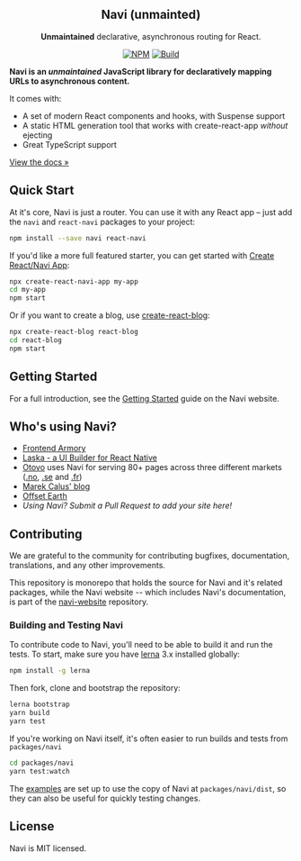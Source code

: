 <h2 align="center">
  Navi (unmainted)
</h2>

<p align="center">
  <strong>Unmaintained</strong> declarative, asynchronous routing for React.
</p>

<p align="center">
  <a href="https://www.npmjs.com/package/navi"><img alt="NPM" src="https://img.shields.io/npm/v/navi.svg"></a>
  <a href="https://travis-ci.org/frontarm/navi"><img alt="Build" src="https://travis-ci.org/frontarm/navi.svg?branch=master"></a>
</p>

**Navi is an *unmaintained* JavaScript library for declaratively mapping URLs to asynchronous content.**

It comes with:

- A set of modern React components and hooks, with Suspense support
- A static HTML generation tool that works with create-react-app *without* ejecting
- Great TypeScript support

[View the docs &raquo;](https://frontarm.com/navi/)


Quick Start
-----------

At it's core, Navi is just a router. You can use it with any React app – just add the `navi` and `react-navi` packages to your project:

```bash
npm install --save navi react-navi
```

If you'd like a more full featured starter, you can get started with [Create React/Navi App](https://frontarm.com/navi/create-react-navi-app/):

```bash
npx create-react-navi-app my-app
cd my-app
npm start
```

Or if you want to create a blog, use [create-react-blog](https://github.com/frontarm/create-react-blog):

```bash
npx create-react-blog react-blog
cd react-blog
npm start
```


Getting Started
---------------

For a full introduction, see the [Getting Started](https://frontarm.com/navi/en/guides/getting-started/) guide on the Navi website.


Who's using Navi?
-----------------

- [Frontend Armory](http://frontarm.com)
- [Laska - a UI Builder for React Native](https://laska.io)
- [Otovo](https://www.otovo.com/) uses Navi for serving 80+ pages across three different markets ([.no](https://www.otovo.no), [.se](https://www.otovo.se) and [.fr](https://www.otovo.fr/))
- [Marek Calus' blog](https://mcalus.netlify.com/)
- [Offset Earth](https://offset.earth/)
- *Using Navi? Submit a Pull Request to add your site here!*


Contributing
------------

We are grateful to the community for contributing bugfixes, documentation, translations, and any other improvements.

This repository is monorepo that holds the source for Navi and it's related packages, while the Navi website -- which includes Navi's documentation, is part of the [navi-website](https://github.com/frontarm/navi-website) repository.

### Building and Testing Navi

To contribute code to Navi, you'll need to be able to build it and run the tests. To start, make sure you have [lerna](https://www.npmjs.com/package/lerna) 3.x installed globally:

```bash
npm install -g lerna
```

Then fork, clone and bootstrap the repository:

```bash
lerna bootstrap
yarn build
yarn test
```

If you're working on Navi itself, it's often easier to run builds and tests from `packages/navi`

```bash
cd packages/navi
yarn test:watch
```

The [examples](./examples) are set up to use the copy of Navi at `packages/navi/dist`, so they can also be useful for quickly testing changes.


License
-------

Navi is MIT licensed.
